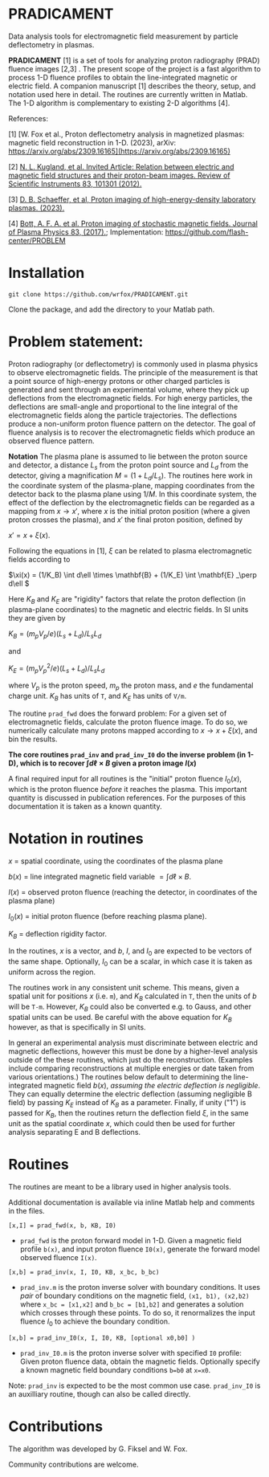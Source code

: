 # PRADICAMENT
Data analysis tools for electromagnetic field measurement by particle deflectometry in plasmas.


**PRADICAMENT** [1] is a set of tools for analyzing proton radiography (PRAD) fluence images [2,3] .
The present scope of the project is a fast algorithm to 
process 1-D fluence profiles to obtain the line-integrated magnetic or electric field.
A companion manuscript [1] describes the theory, setup, and notation used here in detail.
The routines are currently written in Matlab.  The 1-D algorithm is complementary to existing 2-D algorithms [4].



References:

[1] [W. Fox et al., Proton deflectometry analysis in magnetized plasmas: magnetic field reconstruction in 1-D. (2023), arXiv: https://arxiv.org/abs/2309.16165](https://arxiv.org/abs/2309.16165)

[2] [N. L. Kugland, et al. Invited Article: Relation between electric and magnetic field structures and their proton-beam images. Review of Scientific Instruments 83, 101301 (2012).](https://doi.org/10.1063/1.4750234)

[3] [D. B. Schaeffer, et al,  Proton imaging of high-energy-density laboratory plasmas. (2023).](https://arxiv.org/abs/2212.08252)

[4] [Bott, A. F. A. et al. Proton imaging of stochastic magnetic fields. Journal of Plasma Physics 83, (2017).](https://doi.org/10.1017/S0022377817000939);  Implementation: https://github.com/flash-center/PROBLEM


# Installation

`git clone https://github.com/wrfox/PRADICAMENT.git`

Clone the package, and add the directory to your Matlab path.


# Problem statement:

Proton radiography (or deflectometry) is commonly used in
plasma physics to observe electromagnetic fields.
The principle of the measurement is that a point source 
of high-energy protons or other charged particles is generated 
and sent through an experimental volume,
where they pick up deflections from the 
electromagnetic fields.   For high energy particles,
the deflections are small-angle and proportional to the line integral
of the electromagnetic fields along the particle trajectories.
The deflections produce a non-uniform proton fluence pattern
on the detector.  The goal of fluence
analysis is to recover the electromagnetic fields which
produce an observed fluence pattern.

**Notation**  The plasma plane is assumed to lie
between the proton source and detector, 
a distance $L_s$ from the proton point source and
$L_d$ from the detector, giving a magnification $M = (1 + L_d/L_s)$.
The routines here work in the coordinate system of 
the plasma-plane, mapping coordinates from the detector back 
to the plasma plane using $1/M$.
In this coordinate system, the effect of the deflection by the electromagnetic fields 
can be regarded as a mapping from $x \to x'$, where 
$x$ is the initial proton position (where a given proton crosses the plasma),
and $x'$ the final proton position, defined by 

$x' = x + \xi(x)$.

Following the equations in [1], $\xi$ can be related to plasma
electromagnetic fields according to 

$\xi(x)  = (1/K_B) \int d\ell \times \mathbf{B} + (1/K_E) \int \mathbf{E} _\perp d\ell $ 

Here $K_B$ and $K_E$ are "rigidity" factors that relate the proton deflection (in plasma-plane coordinates) to the magnetic and electric fields.  In SI units they are given by 

$K_B  = (m_p V_p / e) (L_s + L_d) / L_s  L_d$

and 

$K_E  = (m_p V_p^2 / e) (L_s + L_d) / L_s  L_d$

where $V_p$ is the proton speed, $m_p$ the proton mass, and $e$ the fundamental charge unit.  $K_B$ has units of `T`,
and $K_E$ has units of `V/m`.

The routine `prad_fwd` does the forward problem: For a given set of electromagnetic fields, 
calculate the proton fluence image.  To do so, we numerically calculate many protons mapped according to $x \to x + \xi(x)$, and 
bin the results.  
 
**The core routines `prad_inv` and `prad_inv_I0` do the inverse problem (in 1-D), which is to recover $\int d\ell \times B$ given a proton image $I(x)$**

A final required input for all routines is the "initial" proton fluence $I_0(x)$, which is the proton fluence *before* it reaches the plasma.  This important quantity is discussed in publication references.  For the purposes of this documentation
it is taken as a known quantity.


# Notation in routines

$x$ = spatial coordinate, using the coordinates of the plasma plane

$b(x)$ = line integrated magnetic field variable $= \int d\ell \times B$.

$I(x)$ = observed proton fluence (reaching the detector, in coordinates of the plasma plane)

$I_0(x)$ = initial proton fluence (before reaching plasma plane).

$K_B$ = deflection rigidity factor.

In the routines, $x$ is a vector, and $b$, $I$, and $I_0$ are expected to be vectors of the same shape.  Optionally,
$I_0$ can be a scalar, in which case it is taken as uniform across the region.

The routines work in any consistent unit scheme.  This means, given a spatial unit for positions $x$ (i.e. `m`), and $K_B$ calculated in `T`, then the units of $b$ will be `T-m`.  However, $K_B$ could also be converted e.g. to Gauss, and other spatial units can be used.  Be careful with the above equation for $K_B$ however, as that is specifically in SI units.

In general an experimental analysis must discriminate between electric and magnetic deflections, however this must be done
by a higher-level analysis outside of the these routines, which just do the reconstruction. 
(Examples include comparing reconstructions at multiple energies or date taken from various orientations.)
The routines below default to determining the line-integrated magnetic field $b(x)$, *assuming the electric deflection
is negligible*.  They can equally determine the electric deflection (assuming negligible B field)
by passing $K_E$ instead of $K_B$ as a parameter.
Finally, if unity ("1") is passed for $K_B$, then the routines return the deflection field $\xi$,
in the same unit as the spatial coordinate $x$, which
could then be used for further analysis separating E and B deflections.

# Routines

The routines are meant to be a library used in higher analysis tools. 

Additional documentation is available via inline Matlab help and comments in the files.

```
[x,I] = prad_fwd(x, b, KB, I0)
```

* `prad_fwd` is the proton forward model in 1-D.  Given a magnetic field profile `b(x)`, and input proton fluence `I0(x)`, generate
 the forward model observed fluence `I(x)`.


```
[x,b] = prad_inv(x, I, I0, KB, x_bc, b_bc)
```
* `prad_inv.m` is the proton inverse solver with boundary conditions.   It uses *pair* of boundary conditions on the magnetic field, `(x1, b1), (x2,b2)` where `x_bc = [x1,x2]` and `b_bc = [b1,b2]` and generates a solution which crosses through these points.  To do so, it renormalizes the input fluence $I_0$ to achieve the boundary condition.

 ```
[x,b] = prad_inv_I0(x, I, I0, KB, [optional x0,b0] )
```

* `prad_inv_I0.m` is the proton inverse solver with specified `I0` profile:  Given proton fluence data, obtain the magnetic fields.  Optionally specify a known
magnetic field boundary conditions `b=b0` at `x=x0`.


Note: `prad_inv` is expected to be the most common use case.
`prad_inv_I0` is an auxilliary routine, though can also be called directly.



# Contributions

The algorithm was developed by G. Fiksel and W. Fox.  

Community contributions are welcome.
